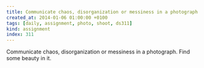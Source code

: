 ```yaml
---
title: Communicate chaos, disorganization or messiness in a photograph. Find some beauty in it.
created_at: 2014-01-06 01:00:00 +0100
tags: [daily, assignment, photo, shoot, ds311]
kind: assignment
index: 311
---
```


Communicate chaos, disorganization or messiness in a photograph. Find some beauty in it.
